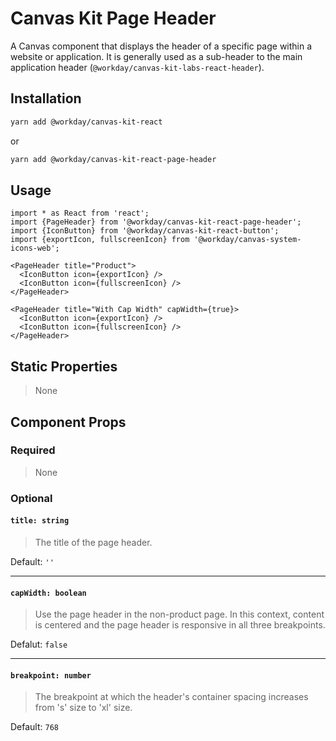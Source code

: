 # Canvas Kit Page Header

A Canvas component that displays the header of a specific page within a website or application. It
is generally used as a sub-header to the main application header
(`@workday/canvas-kit-labs-react-header`).

## Installation

```sh
yarn add @workday/canvas-kit-react
```

or

```sh
yarn add @workday/canvas-kit-react-page-header
```

## Usage

```tsx
import * as React from 'react';
import {PageHeader} from '@workday/canvas-kit-react-page-header';
import {IconButton} from '@workday/canvas-kit-react-button';
import {exportIcon, fullscreenIcon} from '@workday/canvas-system-icons-web';

<PageHeader title="Product">
  <IconButton icon={exportIcon} />
  <IconButton icon={fullscreenIcon} />
</PageHeader>

<PageHeader title="With Cap Width" capWidth={true}>
  <IconButton icon={exportIcon} />
  <IconButton icon={fullscreenIcon} />
</PageHeader>
```

## Static Properties

> None

## Component Props

### Required

> None

### Optional

#### `title: string`

> The title of the page header.

Default: `''`

---

#### `capWidth: boolean`

> Use the page header in the non-product page. In this context, content is centered and the page
> header is responsive in all three breakpoints.

Defalut: `false`

---

#### `breakpoint: number`

> The breakpoint at which the header's container spacing increases from 's' size to 'xl' size.

Default: `768`

